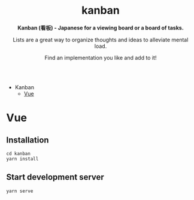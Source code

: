 <div align="center">
<h1>kanban</h1>

<p><b>Kanban (看板) - Japanese for a viewing board or a board of tasks.</b></p>
<p>Lists are a great way to organize thoughts and ideas to alleviate mental load.</p>
<p>Find an implementation you like and add to it!</p>
<br>
<br>
</div>

- Kanban
  - [Vue](#vue)

# Vue

## Installation
```
cd kanban
yarn install
```

## Start development server
```
yarn serve
```

